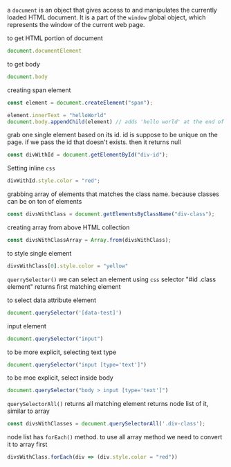 a `document` is an object that gives access to and manipulates the currently loaded HTML document.
It is a part of the `window` global object, which represents the window of the current web page.

to get HTML portion of document

```js
document.documentElement
```

to get body

```js
document.body
```

creating span element

```js
const element = document.createElement("span");
```

```js
element.innerText = "helloWorld"
document.body.appendChild(element) // adds 'hello world' at the end of he body
```

grab one single element based on its id.
id is suppose to be unique on the page.
if we pass the id that doesn't exists. then it returns null

```js
const divWithId = document.getElementById("div-id");
```

Setting inline `css`

```js
divWithId.style.color = "red";
```

grabbing array of elements that matches the class name. because classes can be on ton of elements

```js
const divsWithClass = document.getElementsByClassName("div-class");
```

creating array from above HTML collection

```js
const divsWithClassArray = Array.from(divsWithClass);
```

to style single element

```js
divsWithClass[0].style.color = "yellow"
```

`querrySelector()`
we can select an element using `css` selector "#id .class element"
returns first matching element

to select data attribute element

```js
document.querySelector('[data-test]')
```

input element

```js
document.querySelector("input")
```

to be more explicit, selecting text type

```js
document.querySelector("input [type='text']")
```

to be moe explicit, select inside body

```js
document.querySelector("body > input [type='text']")
```

`querySelectorAll()`
returns all matching element
returns node list of it, similar to array

```js
const divsWithClasses = document.querySelectorAll('.div-class');
```

node list has `forEach()` method. to use all array method we need to convert it to array first

```js
divsWithClass.forEach(div => (div.style.color = "red"))
```